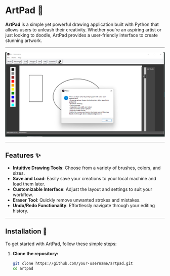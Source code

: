 

# ArtPad 🎨

**ArtPad** is a simple yet powerful drawing application built with Python that allows users to unleash their creativity. Whether you’re an aspiring artist or just looking to doodle, ArtPad provides a user-friendly interface to create stunning artwork.

---

![ArtPad Banner](https://github.com/Mmabiaa/ArtPad/blob/main/Art/art.png) 

---

## Features ✨
- **Intuitive Drawing Tools**: Choose from a variety of brushes, colors, and sizes.
- **Save and Load**: Easily save your creations to your local machine and load them later.
- **Customizable Interface**: Adjust the layout and settings to suit your workflow.
- **Eraser Tool**: Quickly remove unwanted strokes and mistakes.
- **Undo/Redo Functionality**: Effortlessly navigate through your editing history.

---

## Installation 🚀
To get started with ArtPad, follow these simple steps:

1. **Clone the repository:**
   ```bash
   git clone https://github.com/your-username/artpad.git
   cd artpad
